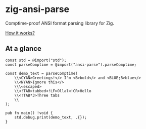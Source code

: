 # zig-ansi-parse

Comptime-proof ANSI format parsing library for Zig.

[How it works?](https://github.com/chardoncs/zig-ansi-parse/wiki/Syntax)

## At a glance

```zig
const std = @import("std");
const parseComptime = @import("ansi-parse").parseComptime;

const demo_text = parseComptime(
    \\<CYAN>Greetings!</> I'm <B>bold</> and <BLUE;B>blue</>
    \\<NYAN>Ignore this</>
    \\\<escaped>
    \\<!TAB>tabbed<!LF>Ollal<!CR>Hello
    \\<!TAB*3>Three tabs
    \\
);

pub fn main() !void {
    std.debug.print(demo_text, .{});
}
```
